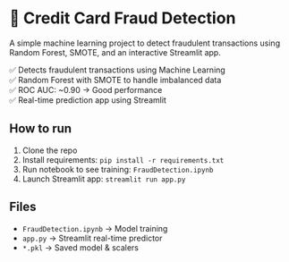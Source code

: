 # 🚀 Credit Card Fraud Detection

A simple machine learning project to detect fraudulent transactions using Random Forest, SMOTE, and an interactive Streamlit app.

✅ Detects fraudulent transactions using Machine Learning  
✅ Random Forest with SMOTE to handle imbalanced data  
✅ ROC AUC: ~0.90 → Good performance  
✅ Real-time prediction app using Streamlit

## How to run

1. Clone the repo
2. Install requirements: `pip install -r requirements.txt`
3. Run notebook to see training: `FraudDetection.ipynb`
4. Launch Streamlit app: `streamlit run app.py`

## Files
- `FraudDetection.ipynb` → Model training
- `app.py` → Streamlit real-time predictor
- `*.pkl` → Saved model & scalers
